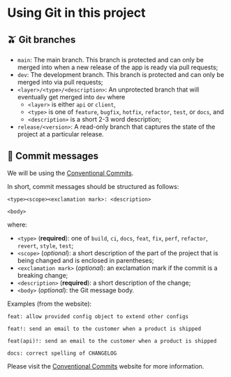# Using Git in this project

## 🫒 Git branches

- `main`: The main branch. This branch is protected and can only be merged
  into when a new release of the app is ready via pull requests;
- `dev`: The development branch. This branch is protected and can only be
  merged into via pull requests;
- `<layer>/<type>/<description>`: An unprotected branch that will eventually get
  merged into `dev` where
  - `<layer>` is either `api` or `client`,
  - `<type>` is one of `feature`, `bugfix`, `hotfix`, `refactor`, `test`, or
    `docs`, and
  - `<description>` is a short 2-3 word description;
- `release/<version>`: A read-only branch that captures the state of the
  project at a particular release.

## 💬 Commit messages

We will be using the [Conventional Commits](https://www.conventionalcommits.org/).

In short, commit messages should be structured as follows:

```
<type><scope><exclamation mark>: <description>

<body>
```

where:

- `<type>` (**required**): one of `build`, `ci`, `docs`, `feat`, `fix`, `perf`,
  `refactor`, `revert`, `style`, `test`;
- `<scope>` (_optional_): a short description of the part of the project that is
  being changed and is enclosed in parentheses;
- `<exclamation mark>` (_optional_): an exclamation mark if the commit is a
  breaking change;
- `<description>` (**required**): a short description of the change;
- `<body>` (_optional_): the Git message body.

Examples (from the website):

```
feat: allow provided config object to extend other configs
```

```
feat!: send an email to the customer when a product is shipped
```

```
feat(api)!: send an email to the customer when a product is shipped
```

```
docs: correct spelling of CHANGELOG
```

Please visit the [Conventional Commits](https://www.conventionalcommits.org/)
website for more information.
